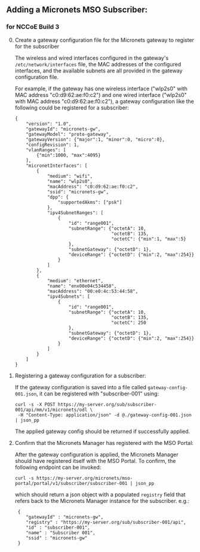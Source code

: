 ## Adding a Micronets MSO Subscriber:

### for NCCoE Build 3

0. Create a gateway configuration file for the Micronets gateway to register
   for the subscriber

    The wireless and wired interfaces configured in the gateway's `/etc/network/interfaces`
    file, the MAC addresses of the configured interfaces, and the available subnets are all 
    provided in the gateway configuration file. 
    
    For example, if the gateway has one wireless interface ("wlp2s0" with MAC address 
    "c0:d9:62:ae:f0:c2") and one wired interface ("wlp2s0" with MAC address "c0:d9:62:ae:f0:c2"),
    a gateway configuration like the following could be registered for a subscriber:
    
    ```
    {
        "version": "1.0",
        "gatewayId": "micronets-gw",
        "gatewayModel": "proto-gateway",
        "gatewayVersion": {"major":1, "minor":0, "micro":0},
        "configRevision": 1,
        "vlanRanges": [
            {"min":1000, "max":4095}
        ],
        "micronetInterfaces": [
            {
                "medium": "wifi",
                "name": "wlp2s0",
                "macAddress": "c0:d9:62:ae:f0:c2",
                "ssid": "micronets-gw",
                "dpp": {
                    "supportedAkms": ["psk"]
                },
                "ipv4SubnetRanges": [
                    {
                        "id": "range001",
                        "subnetRange": {"octetA": 10,
                                        "octetB": 135,
                                        "octetC": {"min":1, "max":5}
                        },
                        "subnetGateway": {"octetD": 1},
                        "deviceRange": {"octetD": {"min":2, "max":254}}
                    }
                ]
            },
            {
                "medium": "ethernet",
                "name": "enx00e04c534458",
                "macAddress": "00:e0:4c:53:44:58",
                "ipv4Subnets": [
                    {
                        "id": "range001",
                        "subnetRange": {"octetA": 10,
                                        "octetB": 135,
                                        "octetC": 250
                        },
                        "subnetGateway": {"octetD": 1},
                        "deviceRange": {"octetD": {"min":2, "max":254}}
                    }
                ]
            }
        ]
    }
    ``` 

0. Registering a gateway configuration for a subscriber:

    If the gateway configuration is saved into a file called `gateway-config-001.json`,
    it can be registered with "subscriber-001" using:
    
    ```
    curl -s -X POST https://my-server.org/sub/subscriber-001/api/mm/v1/micronets/odl \
     -H "Content-Type: application/json" -d @./gateway-config-001.json | json_pp
    ```
    
    The applied gateway config should be returned if successfully applied.
    
0. Confirm that the Micronets Manager has registered with the MSO Portal:

   After the gateway configuration is applied, the Micronets Manager should have
   registered itself with the MSO Portal. To confirm, the following endpoint can 
   be invoked:
   
   ``` 
   curl -s https://my-server.org/micronets/mso-portal/portal/v1/subscriber/subscriber-001 | json_pp
   ```
   
   which should return a json object with a populated `registry` field that refers back
   to the Micronets Manager instance for the subscriber. e.g.:

   ```
    {
       "gatewayId" : "micronets-gw",
       "registry" : "https://my-server.org/sub/subscriber-001/api",
       "id" : "subscriber-001",
       "name" : "Subscriber 001",
       "ssid" : "micronets-gw"
    }
   ```
